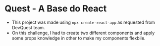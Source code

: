 # Quest - A Base do React

-   This project was made using `npx create-react-app` as requested from DevQuest team.
-   On this challenge, I had to create two different components and apply some props knowledge in other to make my components flexbile.
